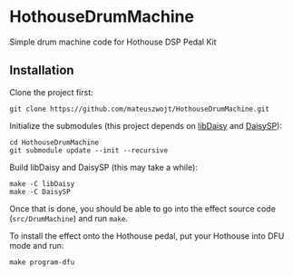 # HothouseDrumMachine
Simple drum machine code for Hothouse DSP Pedal Kit 


## Installation

Clone the project first:
```
git clone https://github.com/mateuszwojt/HothouseDrumMachine.git
```

Initialize the submodules (this project depends on [libDaisy](https://github.com/electro-smith/libDaisy) and [DaisySP](https://github.com/electro-smith/DaisySP)):
```
cd HothouseDrumMachine
git submodule update --init --recursive
```

Build libDaisy and DaisySP (this may take a while):
```
make -C libDaisy
make -C DaisySP
```

Once that is done, you should be able to go into the effect source code (`src/DrumMachine`) and run `make`.

To install the effect onto the Hothouse pedal, put your Hothouse into DFU mode and run:
```
make program-dfu
```
